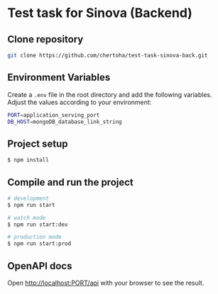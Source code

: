 # Test task for Sinova (Backend)

## Clone repository

```bash
git clone https://github.com/chertoha/test-task-sinova-back.git
```

## Environment Variables

Create a `.env` file in the root directory and add the following variables. Adjust the values according to your environment:

```bash
PORT=application_serving_port
DB_HOST=mongoDB_database_link_string
```

## Project setup

```bash
$ npm install
```

## Compile and run the project

```bash
# development
$ npm run start

# watch mode
$ npm run start:dev

# production mode
$ npm run start:prod
```

## OpenAPI docs

Open [http://localhost:PORT/api](http://localhost:PORT/api) with your browser to see the result.
